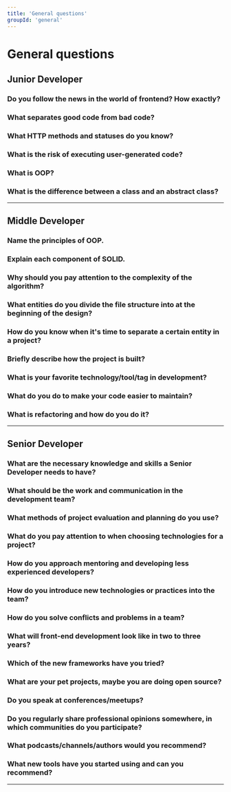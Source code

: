 ```yaml
---
title: 'General questions'
groupId: 'general'
---
```

# General questions

## Junior Developer

### Do you follow the news in the world of frontend? How exactly?

### What separates good code from bad code?

### What HTTP methods and statuses do you know?

### What is the risk of executing user-generated code?

### What is OOP?

### What is the difference between a class and an abstract class?

---

## Middle Developer

### Name the principles of OOP.
### Explain each component of SOLID.
### Why should you pay attention to the complexity of the algorithm?
### What entities do you divide the file structure into at the beginning of the design?
### How do you know when it's time to separate a certain entity in a project?
### Briefly describe how the project is built?
### What is your favorite technology/tool/tag in development?
### What do you do to make your code easier to maintain?
### What is refactoring and how do you do it?

---

## Senior Developer

### What are the necessary knowledge and skills a Senior Developer needs to have?
### What should be the work and communication in the development team?
### What methods of project evaluation and planning do you use?
### What do you pay attention to when choosing technologies for a project?
### How do you approach mentoring and developing less experienced developers?
### How do you introduce new technologies or practices into the team?
### How do you solve conflicts and problems in a team?
### What will front-end development look like in two to three years?
### Which of the new frameworks have you tried?
### What are your pet projects, maybe you are doing open source?
### Do you speak at conferences/meetups?
### Do you regularly share professional opinions somewhere, in which communities do you participate?
### What podcasts/channels/authors would you recommend?
### What new tools have you started using and can you recommend?

---
